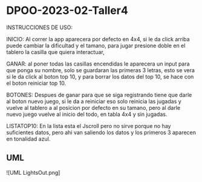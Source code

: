 # DPOO-2023-02-Taller4
INSTRUCCIONES DE USO:

INICIO:
Al correr la app aparecera por defecto en 4x4, si le da click arriba puede cambiar la dificultad y el tamano, para jugar presione doble en el tablero la casilla que quiera interactuar, 

GANAR:
al poner todas las casillas encendidas le aparecera un input para que ponga su nombre, solo se guardaran las primeras 3 letras, esto se vera si le da click al boton top 10, 
y para borrar los datos del top 10, se hace con el boton reiniciar top 10.

BOTONES:
Despues de ganar para que se siga registrando tiene que darle al boton nuevo juego, si le da a reiniciar eso solo reinicia las jugadas y vuelve al tablero a al posicion por defecto en su tamano, pero al 
darle nuevo juego vuelve al inicio del todo, en tabla 4x4 y sin jugadas. 

LISTATOP10:
En la lista esta el Jscroll pero no sirve porque no hay suficientes datos, pero ahi van saliendo los datos y los primeros 3 aparecen en tonalidad azul.

## UML
![UML LightsOut.png]
